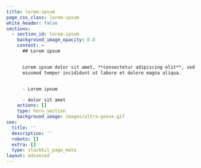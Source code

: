 ```yaml
---
title: lorem-ipsum
page_css_class: lorem-ipsum
white_header: false
sections:
  - section_id: lorem-ipsum
    background_image_opacity: 0.8
    content: >-
      ## Lorem ipsum


      Lorem ipsum dolor sit amet, **consectetur adipiscing elit**, sed do
      eiusmod tempor incididunt ut labore et dolore magna aliqua.


      - Lorem ipsum

      - dolor sit amet
    actions: []
    type: hero_section
    background_image: images/ultra-goose.gif
seo:
  title: ''
  description: ''
  robots: []
  extra: []
  type: stackbit_page_meta
layout: advanced
---
```

